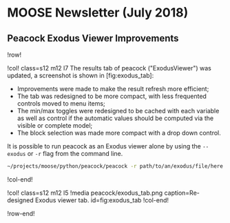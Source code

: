 # MOOSE Newsletter (July 2018)

## Peacock Exodus Viewer Improvements

!row!

!col! class=s12 m12 l7
The results tab of peacock ("ExodusViewer") was updated, a screenshot is shown in [fig:exodus_tab]:

- Improvements were made to make the result refresh more efficient;
- The tab was redesigned to be more compact, with less frequented controls moved to menu items;
- The min/max toggles were redesigned to be cached with each variable as well as control if the
  automatic values should be computed via the visible or complete model;
- The block selection was made more compact with a drop down control.

It is possible to run peacock as an Exodus viewer alone by using the `--exodus` or `-r` flag
from the command line.

```bash
~/projects/moose/python/peacock/peacock -r path/to/an/exodus/file/here.e
```
!col-end!

!col! class=s12 m12 l5
!media peacock/exodus_tab.png caption=Re-designed Exodus viewer tab. id=fig:exodus_tab
!col-end!

!row-end!
